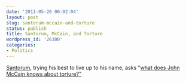 ```yaml
---
date: '2011-05-20 00:02:04'
layout: post
slug: santorum-mccain-and-torture
status: publish
title: Santorum, McCain, and Torture
wordpress_id: '26300'
categories:
- Politics
---
```


[Santorum](http://www.google.com/search?q=santorum), trying his best to live up to his name, asks "[what does John McCain knows about torture?"](http://www.salon.com/news/politics/war_room/2011/05/17/santorum_mccain_enhanced_interrogation)

